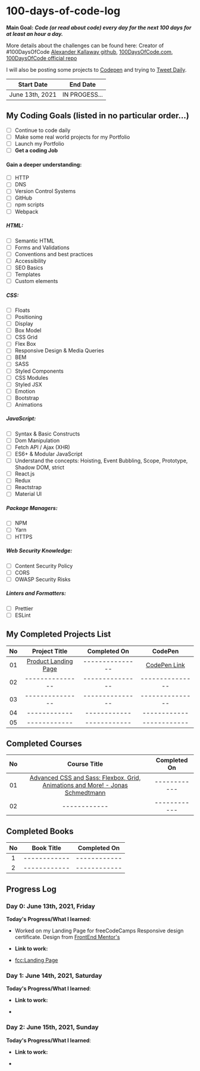 # 100-days-of-code-log

**Main Goal:** **_Code (or read about code) every day for the next 100 days for at least an hour a day._**

More details about the challenges can be found here:
Creator of #100DaysOfCode [Alexander Kallaway github](https://github.com/Kallaway "Alexander Kallaway"), [100DaysOfCode.com](http://100daysofcode.com/ "100daysofcode.com"),
[100DaysOfCode official repo](https://github.com/Kallaway/100-days-of-code "the official repo")

I will also be posting some projects to [Codepen](https://codepen.io/IAmAlexJohnson) and trying to [Tweet Daily](https://twitter.com/IAmAlex_Johnson).

|   Start Date    |   End Date    |
| :-------------: | :-----------: |
| June 13th, 2021 | IN PROGESS... |

## My Coding Goals (listed in no particular order...)

- [ ] Continue to code daily
- [ ] Make some real world projects for my Portfolio
- [ ] Launch my Portfolio
- [ ] **Get a coding Job**

#### Gain a deeper understanding:

- [ ] HTTP
- [ ] DNS
- [ ] Version Control Systems
- [ ] GitHub
- [ ] npm scripts
- [ ] Webpack

##### HTML:

- [ ] Semantic HTML
- [ ] Forms and Validations
- [ ] Conventions and best practices
- [ ] Accessibility
- [ ] SEO Basics
- [ ] Templates
- [ ] Custom elements

##### CSS:

- [ ] Floats
- [ ] Positioning
- [ ] Display
- [ ] Box Model
- [ ] CSS Grid
- [ ] Flex Box
- [ ] Responsive Design & Media Queries
- [ ] BEM
- [ ] SASS
- [ ] Styled Components
- [ ] CSS Modules
- [ ] Styled JSX
- [ ] Emotion
- [ ] Bootstrap
- [ ] Animations

##### JavaScript:

- [ ] Syntax & Basic Constructs
- [ ] Dom Manipulation
- [ ] Fetch API / Ajax (XHR)
- [ ] ES6+ & Modular JavaScript
- [ ] Understand the concepts: Hoisting, Event Bubbling, Scope, Prototype, Shadow DOM, strict
- [ ] React.js
- [ ] Redux
- [ ] Reactstrap
- [ ] Material UI

##### Package Managers:

- [ ] NPM
- [ ] Yarn
- [ ] HTTPS

##### Web Security Knowledge:

- [ ] Content Security Policy
- [ ] CORS
- [ ] OWASP Security Risks

##### Linters and Formatters:

- [ ] Prettier
- [ ] ESLint

## My Completed Projects List

| No  |                                                    Project Title                                                     |  Completed On   |                            CodePen                             |
| :-: | :------------------------------------------------------------------------------------------------------------------: | :-------------: | :------------------------------------------------------------: |
| 01  | [Product Landing Page](https://github.com/IAmAlexJohnson/freeCodeCamp2021/tree/main/responsiveWebDesign/landingPage) | --------------- | [CodePen Link](https://codepen.io/IAmAlexJohnson/full/NWpvrgQ) |
| 02  |                                                   ---------------                                                    | --------------- |                        ---------------                         |
| 03  |                                                   ---------------                                                    | --------------- |                        ---------------                         |
| 04  |                                                     ------------                                                     |  ------------   |                          ------------                          |
| 05  |                                                     ------------                                                     |  ------------   |                          ------------                          |

## Completed Courses

| No  |                                                             Course Title                                                              | Completed On |
| :-: | :-----------------------------------------------------------------------------------------------------------------------------------: | :----------: |
| 01  | [Advanced CSS and Sass: Flexbox, Grid, Animations and More! - Jonas Schmedtmann](https://www.udemy.com/course/advanced-css-and-sass/) | ------------ |
| 02  |                                                             ------------                                                              | ------------ |

## Completed Books

| No  | Book Title   | Completed On |
| :-: | ------------ | :----------: |
|  1  | ------------ | ------------ |
|  2  | ------------ | ------------ |

## Progress Log

### Day 0: June 13th, 2021, Friday

**Today's Progress/What I learned**:

- Worked on my Landing Page for freeCodeCamps Responsive design certificate. Design from [FrontEnd Mentor's](https://www.frontendmentor.io/challenges/fylo-dark-theme-landing-page-5ca5f2d21e82137ec91a50fd/hub/fylo-dark-theme-landing-page-2AStEhiNl)

- **Link to work:**

- [fcc:Landing Page](https://github.com/IAmAlexJohnson/freeCodeCamp2021/tree/main/responsiveWebDesign/landingPage)

### Day 1: June 14th, 2021, Saturday

**Today's Progress/What I learned**:

- **Link to work:**

-

### Day 2: June 15th, 2021, Sunday

**Today's Progress/What I learned**:

- **Link to work:**

-
